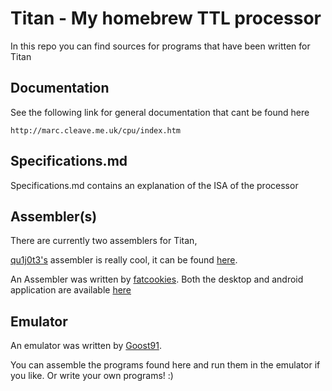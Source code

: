 # Titan - My homebrew TTL processor #

In this repo you can find sources for programs that have been written for Titan

## Documentation ##

See the following link for general documentation that cant be found here

    http://marc.cleave.me.uk/cpu/index.htm

## Specifications.md ##

Specifications.md contains an explanation of the ISA of the processor


## Assembler(s) ##

There are currently two assemblers for Titan,

[qu1j0t3's](https://github.com/qu1j0t3/) assembler is really cool, it can be found [here](https://github.com/qu1j0t3/bnl_titan).

An Assembler was written by [fatcookies](https://github.com/fatcookies). Both the desktop and android application are available [here](https://github.com/fatcookies/Titan-Assembler)

## Emulator ##

An emulator was written by [Goost91](https://github.com/Goost91/TitanEmulator).

You can assemble the programs found here and run them in the emulator if you like. Or write your own programs! :)